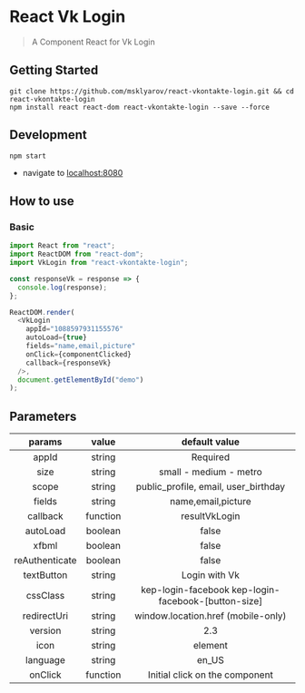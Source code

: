 # React Vk Login

> A Component React for Vk Login

## Getting Started

```shell
git clone https://github.com/msklyarov/react-vkontakte-login.git && cd react-vkontakte-login
npm install react react-dom react-vkontakte-login --save --force
```

## Development

```shell
npm start
```

- navigate to [localhost:8080](http://localhost:8080)

## How to use

### Basic

```js
import React from "react";
import ReactDOM from "react-dom";
import VkLogin from "react-vkontakte-login";

const responseVk = response => {
  console.log(response);
};

ReactDOM.render(
  <VkLogin
    appId="1088597931155576"
    autoLoad={true}
    fields="name,email,picture"
    onClick={componentClicked}
    callback={responseVk}
  />,
  document.getElementById("demo")
);
```

## Parameters

|     params     |  value   |                    default value                    |
| :------------: | :------: | :-------------------------------------------------: |
|     appId      |  string  |                      Required                       |
|      size      |  string  |               small - medium - metro                |
|     scope      |  string  |        public_profile, email, user_birthday         |
|     fields     |  string  |                 name,email,picture                  |
|    callback    | function |                    resultVkLogin                    |
|    autoLoad    | boolean  |                        false                        |
|     xfbml      | boolean  |                        false                        |
| reAuthenticate | boolean  |                        false                        |
|   textButton   |  string  |                    Login with Vk                    |
|    cssClass    |  string  | kep-login-facebook kep-login-facebook-[button-size] |
|  redirectUri   |  string  |         window.location.href (mobile-only)          |
|    version     |  string  |                         2.3                         |
|      icon      |  string  |                       element                       | none |
|    language    |  string  |                        en_US                        |
|    onClick     | function |           Initial click on the component            |
